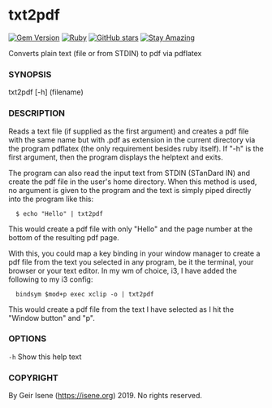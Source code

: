 # txt2pdf

[![Gem Version](https://badge.fury.io/rb/txt2pdf.svg)](https://badge.fury.io/rb/txt2pdf)
[![Ruby](https://img.shields.io/badge/Ruby-CC342D?style=flat&logo=ruby&logoColor=white)](https://www.ruby-lang.org/)
[![GitHub stars](https://img.shields.io/github/stars/isene/txt2pdf.svg)](https://github.com/isene/txt2pdf/stargazers)
[![Stay Amazing](https://img.shields.io/badge/Stay-Amazing-blue.svg)](https://isene.org)

Converts plain text (file or from STDIN) to pdf via pdflatex

### SYNOPSIS
txt2pdf [-h] (filename)

### DESCRIPTION
Reads a text file (if supplied as the first argument) and creates
a pdf file with the same name but with .pdf as extension in the
current directory via the program pdflatex (the only requirement
besides ruby itself). If "-h" is the first argument, then the program
displays the helptext and exits.

The program can also read the input text from STDIN (STanDard IN) and
create the pdf file in the user's home directory. When this method is
used, no argument is given to the program and the text is simply piped
directly into the program like this:
```
  $ echo "Hello" | txt2pdf
```
This would create a pdf file with only "Hello" and the page number
at the bottom of the resulting pdf page.

With this, you could map a key binding in your window manager to
create a pdf file from the text you selected in any program, be it the
terminal, your browser or your text editor. In my wm of choice, i3,
I have added the following to my i3 config:
```
  bindsym $mod+p exec xclip -o | txt2pdf
```
This would create a pdf file from the text I have selected as I hit
the "Window button" and "p".

### OPTIONS
`-h` Show this help text

### COPYRIGHT
By Geir Isene (https://isene.org) 2019. No rights reserved.
